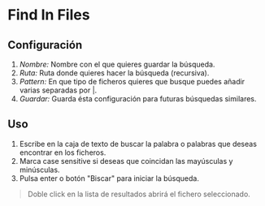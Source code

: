 # Find In Files

## Configuración

1. *Nombre:* Nombre con el que quieres guardar la búsqueda.
2. *Ruta:* Ruta donde quieres hacer la búsqueda (recursiva).
3. *Pattern:* En que tipo de ficheros quieres que busque puedes añadir varias separadas por |.
4. *Guardar:* Guarda ésta configuración para futuras búsquedas similares.


## Uso

1. Escribe en la caja de texto de buscar la palabra o palabras que deseas encontrar en los ficheros.
2. Marca case sensitive si deseas que coincidan las mayúsculas y minúsculas.
3. Pulsa enter o botón "Biscar" para iniciar la búsqueda.

> Doble click en la lista de resultados abrirá el fichero seleccionado.
